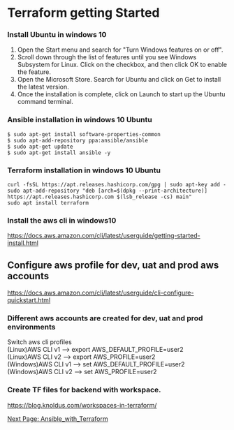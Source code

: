 # Terraform getting Started
### Install Ubuntu in windows 10
1. Open the Start menu and search for "Turn Windows features on or off".  
2. Scroll down through the list of features until you see Windows Subsystem for Linux. Click on the checkbox, and then click OK to enable the feature.  
3. Open the Microsoft Store. Search for Ubuntu and click on Get to install the latest version.  
4. Once the installation is complete, click on Launch to start up the Ubuntu command terminal. 
### Ansible installation in windows 10 Ubuntu
```$ sudo apt-get update  
$ sudo apt-get install software-properties-common  
$ sudo apt-add-repository ppa:ansible/ansible    
$ sudo apt-get update  
$ sudo apt-get install ansible -y  
```
### Terraform installation in windows 10 Ubuntu
```
curl -fsSL https://apt.releases.hashicorp.com/gpg | sudo apt-key add -  
sudo apt-add-repository "deb [arch=$(dpkg --print-architecture)] https://apt.releases.hashicorp.com $(lsb_release -cs) main"  
sudo apt install terraform  
```
### Install the aws cli in windows10 
https://docs.aws.amazon.com/cli/latest/userguide/getting-started-install.html
## Configure aws profile for dev, uat and prod aws accounts
https://docs.aws.amazon.com/cli/latest/userguide/cli-configure-quickstart.html
### Different aws accounts are created for dev, uat and prod environments
Switch aws cli profiles   
(Linux)AWS CLI v1  -->  export AWS_DEFAULT_PROFILE=user2   
(Linux)AWS CLI v2  -->  export AWS_PROFILE=user2   
(Windows)AWS CLI v1  -->  set AWS_DEFAULT_PROFILE=user2   
(Windows)AWS CLI v2  -->  set AWS_PROFILE=user2   
### Create TF files for backend with workspace.
https://blog.knoldus.com/workspaces-in-terraform/

[Next Page: Ansible_with_Terraform ](https://github.com/sureshvenkey/terraform/blob/main/Ansible_with_Terraform.md "Google's Homepage")
